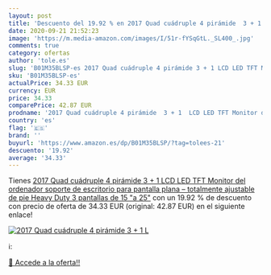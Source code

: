 ```yaml
---
layout: post
title: 'Descuento del 19.92 % en 2017 Quad cuádruple 4 pirámide  3 + 1  L'
date: 2020-09-21 21:52:23
image: 'https://m.media-amazon.com/images/I/51r-fYSqGtL._SL400_.jpg'
comments: true
category: ofertas
author: 'tole.es'
slug: 'B01M35BLSP-es 2017 Quad cuádruple 4 pirámide 3 + 1 LCD LED TFT Monitor...'
sku: 'B01M35BLSP-es'
actualPrice: 34.33 EUR
currency: EUR
price: 34.33
comparePrice: 42.87 EUR
prodname: '2017 Quad cuádruple 4 pirámide  3 + 1  LCD LED TFT Monitor del ordenador soporte de escritorio para pantalla plana – totalmente ajustable de pie Heavy Duty 3 pantallas de 15 "a 25"'
country: 'es'
flag: '🇪🇸'
brand: ''
buyurl: 'https://www.amazon.es/dp/B01M35BLSP/?tag=tolees-21'
descuento: '19.92'
average: '34.33'
---
```


Tienes [2017 Quad cuádruple 4 pirámide  3 + 1  LCD LED TFT Monitor del ordenador soporte de escritorio para pantalla plana – totalmente ajustable de pie Heavy Duty 3 pantallas de 15 "a 25"](https://www.amazon.es/dp/B01M35BLSP/?tag=tolees-21) con un 19.92 % de descuento con precio de oferta de 34.33 EUR (original: 42.87 EUR) en el siguiente enlace!

[![2017 Quad cuádruple 4 pirámide  3 + 1  L](https://m.media-amazon.com/images/I/51r-fYSqGtL._SL400_.jpg)](https://www.amazon.es/dp/B01M35BLSP/?tag=tolees-21)

ℹ️:


[🛒 Accede a la oferta!!](https://www.amazon.es/dp/B01M35BLSP/?tag=tolees-21)

